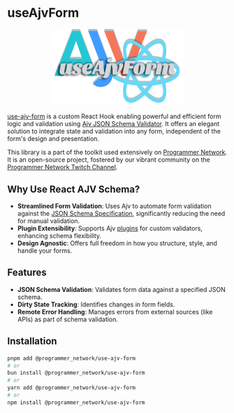 # useAjvForm

<p align="center" style="width:300px; margin: auto;">
  <img src="./assets/ajv-react.png">
</p>

[use-ajv-form](https://github.com/agjs/use-ajv-form) is a custom React Hook enabling powerful and efficient form logic and validation using [Ajv JSON Schema Validator](https://ajv.js.org/). It offers an elegant solution to integrate state and validation into any form, independent of the form's design and presentation.

This library is a part of the toolkit used extensively on [Programmer Network](https://programmer.network/). It is an open-source project, fostered by our vibrant community on the [Programmer Network Twitch Channel](https://twitch.tv/programmer_network).

## Why Use React AJV Schema?

- **Streamlined Form Validation**: Uses Ajv to automate form validation against the [JSON Schema Specification](https://json-schema.org/specification.html), significantly reducing the need for manual validation.
- **Plugin Extensibility**: Supports Ajv [plugins](https://ajv.js.org/packages/) for custom validators, enhancing schema flexibility.
- **Design Agnostic**: Offers full freedom in how you structure, style, and handle your forms.

## Features

- **JSON Schema Validation**: Validates form data against a specified JSON schema.
- **Dirty State Tracking**: Identifies changes in form fields.
- **Remote Error Handling**: Manages errors from external sources (like APIs) as part of schema validation.

## Installation

```bash
pnpm add @programmer_network/use-ajv-form
# or
bun install @programmer_network/use-ajv-form
# or
yarn add @programmer_network/use-ajv-form
# or
npm install @programmer_network/use-ajv-form
```
